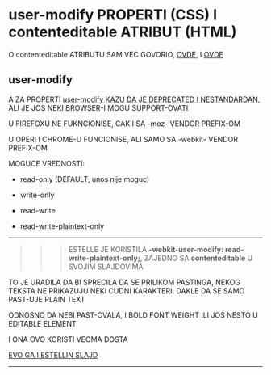 # user-modify PROPERTI (CSS) I contenteditable ATRIBUT (HTML)

O contenteditable ATRIBUTU SAM VEC GOVORIO, [OVDE](../2.1%20%28contenteditable%29ATRIBUT%28KAKO%20UCINITI%20style%28ELEMENT%29%20EDITABLEIM%29%28KAKO%20UCINITI%20head%20VIDLJIVIM%29.md), I [OVDE](../contenteditable/cedit.html)

## user-modify

A ZA PROPERTI [user-modify KAZU DA JE DEPRECATED I NESTANDARDAN](https://developer.mozilla.org/en-US/docs/Web/CSS/user-modify), ALI JE JOS NEKI BROWSER-I MOGU SUPPORT-OVATI

U FIREFOXU NE FUKNCIONISE, CAK I SA -moz- VENDOR PREFIX-OM

U OPERI I CHROME-U FUNCIONISE, ALI SAMO SA -webkit- VENDOR PREFIX-OM

MOGUCE VREDNOSTI:

- read-only (DEFAULT, unos nije moguc)

- write-only

- read-write

- read-write-plaintext-only

****

>>> ESTELLE JE KORISTILA **-webkit-user-modify: read-write-plaintext-only;**, ZAJEDNO SA **contenteditable** U SVOJIM SLAJDOVIMA

TO JE URADILA DA BI SPRECILA DA SE PRILIKOM PASTINGA, NEKOG TEKSTA NE PRIKAZUJU NEKI CUDNI KARAKTERI, DAKLE DA SE SAMO PAST-UJE PLAIN TEXT

ODNOSNO DA NEBI PAST-OVALA, I BOLD FONT WEIGHT ILI JOS NESTO U EDITABLE ELEMENT

I ONA OVO KORISTI VEOMA DOSTA

[EVO GA I ESTELLIN SLAJD](https://estelle.github.io/cssmastery/other/#slide33)

****